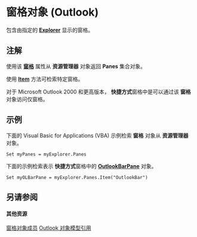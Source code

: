 
# 窗格对象 (Outlook)

包含由指定的  **[Explorer](026591e5-049f-503a-4166-34e6dbc225fb.md)** 显示的窗格。


## 注解

使用该 **[窗格](b7ec51bd-c8e0-f31e-1f15-42a7514cb433.md)** 属性从 **资源管理器** 对象返回 **Panes** 集合对象。

使用 **[Item](1c4129d3-220b-accb-f547-afa973b7048b.md)** 方法可检索特定窗格。

对于 Microsoft Outlook 2000 和更高版本， **快捷方式**窗格中是可以通过该 **窗格** 对象访问仅窗格。


## 示例

下面的 Visual Basic for Applications (VBA) 示例检索 **窗格** 对象从 **资源管理器** 对象。


```
Set myPanes = myExplorer.Panes
```

下面的示例检索表示 **快捷方式**窗格中的 **[OutlookBarPane](f8e6aa05-7a66-64f2-5a6a-ea639b6bbc59.md)** 对象。




```
Set myOLBarPane = myExplorer.Panes.Item("OutlookBar") 

```


## 另请参阅


#### 其他资源


[窗格对象成员](161f2289-a41a-729f-ca6a-ae40b07ff84e.md)
[Outlook 对象模型引用](http://msdn.microsoft.com/library/73221b13-d8d8-99b8-3394-b95dbbfd5ddc%28Office.15%29.aspx)